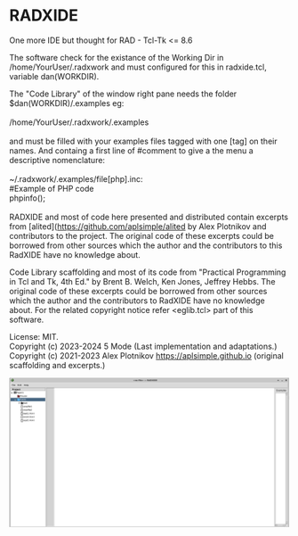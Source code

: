 # RADXIDE
One more IDE but thought for RAD - Tcl-Tk &lt;= 8.6

The software check for the existance of the Working Dir
in /home/YourUser/.radxwork and must configured for this 
in radxide.tcl, variable dan(WORKDIR).

The "Code Library" of the window right pane needs the 
folder $dan(WORKDIR)/.examples eg:<br> 
<br> 
/home/YourUser/.radxwork/.examples<br><br>
and must be filled with your examples files tagged with 
one [tag] on their names. And containg a first line of 
#comment to give a the menu a descriptive nomenclature:<br>
<br>
~/.radxwork/.examples/file[php].inc:<br>
#Example of PHP code<br>
phpinfo();<br>
<br>
RADXIDE and most of code here presented and distributed contain excerpts 
from [alited](https://github.com/aplsimple/alited by Alex Plotnikov and 
contributors to the project.
The original code of these excerpts could be 
borrowed from other sources which the author
and the contributors to this RadXIDE have no 
knowledge about.

Code Library scaffolding and most of its code 
from "Practical Programming in Tcl and Tk, 4th Ed."
by Brent B. Welch, Ken Jones, Jeffrey Hebbs.
The original code of these excerpts could be 
borrowed from other sources which the author
and the contributors to RadXIDE have no 
knowledge about. For the related copyright notice
refer <eglib.tcl> part of this software.

License: MIT.<br>
Copyright (c) 2023-2024 5 Mode (Last implementation and adaptations.)<br>
Copyright (c) 2021-2023 Alex Plotnikov https://aplsimple.github.io (original scaffolding and excerpts.)

![RADXIDE in action #1](/res/screenshot1.png)<br>

